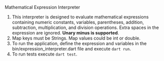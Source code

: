 Mathematical Expression Interpreter

1. This interpreter is designed to evaluate mathematical expressions containing numeric constants, 
variables, parentheses, addition, subtraction, multiplication, and division operations. 
Extra spaces in the expression are ignored. **Unary minus is supported**.
2. Map keys must be Strings. Map values could be int or double. 
3. To run the application, define the expression and variables in the bin/expression_interpreter.dart
file and execute `dart run`. 
4. To run tests execute `dart test`.
